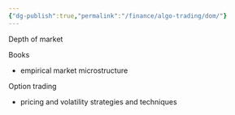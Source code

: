 ```yaml
---
{"dg-publish":true,"permalink":"/finance/algo-trading/dom/"}
---
```


Depth of market


Books
- empirical market microstructure

Option trading
- pricing and volatility strategies and techniques